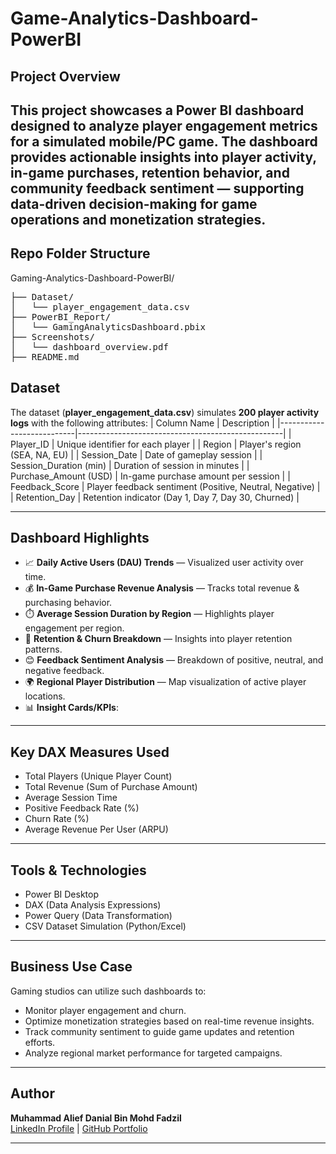 # Game-Analytics-Dashboard-PowerBI

## Project Overview
This project showcases a **Power BI dashboard** designed to analyze **player engagement metrics** for a simulated mobile/PC game. The dashboard provides actionable insights into player activity, in-game purchases, retention behavior, and community feedback sentiment — supporting data-driven decision-making for game operations and monetization strategies.
---
## Repo Folder Structure
Gaming-Analytics-Dashboard-PowerBI/
<pre>
├── Dataset/
│   └── player_engagement_data.csv
├── PowerBI_Report/
│   └── GamingAnalyticsDashboard.pbix
├── Screenshots/
│   └── dashboard_overview.pdf
├── README.md
</pre>

## Dataset
The dataset (**player_engagement_data.csv**) simulates **200 player activity logs** with the following attributes:
| Column Name               | Description                                       |
|---------------------------|---------------------------------------------------|
| Player_ID                  | Unique identifier for each player                |
| Region                     | Player's region (SEA, NA, EU)                    |
| Session_Date                | Date of gameplay session                         |
| Session_Duration (min)     | Duration of session in minutes                   |
| Purchase_Amount (USD)      | In-game purchase amount per session              |
| Feedback_Score             | Player feedback sentiment (Positive, Neutral, Negative) |
| Retention_Day              | Retention indicator (Day 1, Day 7, Day 30, Churned) |

---

## Dashboard Highlights
- 📈 **Daily Active Users (DAU) Trends** — Visualized user activity over time.
- 💰 **In-Game Purchase Revenue Analysis** — Tracks total revenue & purchasing behavior.
- ⏱️ **Average Session Duration by Region** — Highlights player engagement per region.
- 🔁 **Retention & Churn Breakdown** — Insights into player retention patterns.
- 😊 **Feedback Sentiment Analysis** — Breakdown of positive, neutral, and negative feedback.
- 🌍 **Regional Player Distribution** — Map visualization of active player locations.
- 📊 **Insight Cards/KPIs**:


---

## Key DAX Measures Used
- Total Players (Unique Player Count)
- Total Revenue (Sum of Purchase Amount)
- Average Session Time
- Positive Feedback Rate (%)
- Churn Rate (%)
- Average Revenue Per User (ARPU)

---

## Tools & Technologies
- Power BI Desktop
- DAX (Data Analysis Expressions)
- Power Query (Data Transformation)
- CSV Dataset Simulation (Python/Excel)

---

## Business Use Case
Gaming studios can utilize such dashboards to:
- Monitor player engagement and churn.
- Optimize monetization strategies based on real-time revenue insights.
- Track community sentiment to guide game updates and retention efforts.
- Analyze regional market performance for targeted campaigns.

---

## Author
**Muhammad Alief Danial Bin Mohd Fadzil**  
[LinkedIn Profile](https://www.linkedin.com/in/alieffadzil) | [GitHub Portfolio](https://github.com/alief-danial)

---

